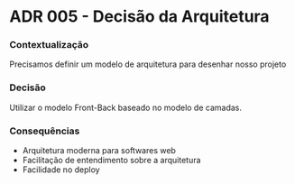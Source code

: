 # ADR 005 - Decisão da Arquitetura

### Contextualização

Precisamos definir um modelo de arquitetura para desenhar nosso projeto

### Decisão

Utilizar o modelo Front-Back baseado no modelo de camadas.

### Consequências

- Arquitetura moderna para softwares web
- Facilitação de entendimento sobre a arquitetura
- Facilidade no deploy
